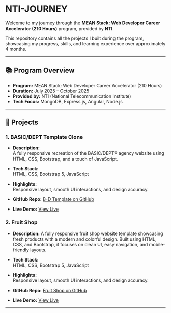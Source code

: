 # NTI-JOURNEY

Welcome to my journey through the **MEAN Stack: Web Developer Career Accelerator (210 Hours)** program, provided by **NTI**.

This repository contains all the projects I built during the program, showcasing my progress, skills, and learning experience over approximately 4 months.

---

## 📚 Program Overview

- **Program:** MEAN Stack: Web Developer Career Accelerator (210 Hours)
- **Duration:** July 2025 – October 2025
- **Provided by:** NTI (National Telecommunication Institute)
- **Tech Focus:** MongoDB, Express.js, Angular, Node.js

---

## 🚀 Projects

### 1. BASIC/DEPT Template Clone

- **Description:**  
  A fully responsive recreation of the BASIC/DEPT® agency website using HTML, CSS, Bootstrap, and a touch of JavaScript.

- **Tech Stack:**  
  HTML, CSS, Bootstrap 5, JavaScript

- **Highlights:**  
  Responsive layout, smooth UI interactions, and design accuracy.

- **GitHub Repo:** [B-D Template on GitHub](https://github.com/youssefsalehs/B-D-Template)
  
- **Live Demo:** [View Live](https://youssefsalehs.github.io/B-D-Template/)

### 2. Fruit Shop

- **Description:**
  A fully responsive fruit shop website template showcasing fresh products with a modern and colorful design. Built using HTML, CSS, and Bootstrap, it focuses on clean UI, easy navigation, and mobile-friendly   layouts.
  
- **Tech Stack:**  
  HTML, CSS, Bootstrap 5, JavaScript

- **Highlights:**  
  Responsive layout, smooth UI interactions, and design accuracy.

- **GitHub Repo:** [Fruit Shop on GitHub](https://github.com/youssefsalehs/fruit-shop)
  
- **Live Demo:** [View Live](https://youssefsalehs.github.io/fruit-shop/)

---

